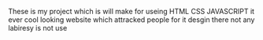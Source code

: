 These is my project which is will make for useing HTML CSS JAVASCRIPT it ever cool looking website which attracked people for it desgin
there not any labiresy is not use 
